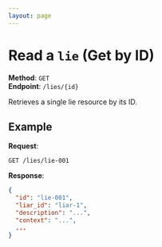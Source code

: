 ```yaml
---
layout: page
---
```


# Read a `lie` (Get by ID)

**Method**: `GET`  
**Endpoint**: `/lies/{id}`  

Retrieves a single lie resource by its ID.

## Example

**Request**:

```http
GET /lies/lie-001
```

**Response**:

```json
{
  "id": "lie-001",
  "liar_id": "liar-1",
  "description": "...",
  "context": "...",
  ...
}
```
